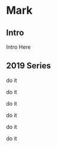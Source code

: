 # Mark

<script type="text/javascript" src="pageSetup.js"></script>


## Intro

Intro Here


## 2019 Series

do it

do it

do it

do it

do it

do it

<script>
  pageSetup();
</script>
